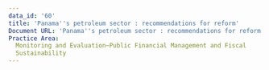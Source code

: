 ```yaml
---
data_id: '60'
title: 'Panama''s petroleum sector : recommendations for reform'
Document URL: 'Panama''s petroleum sector : recommendations for reform'
Practice Area:
  Monitoring and Evaluation~Public Financial Management and Fiscal
  Sustainability
---
```

